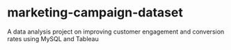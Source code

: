 # marketing-campaign-dataset
A data analysis project on improving customer engagement and conversion rates using MySQL and Tableau
